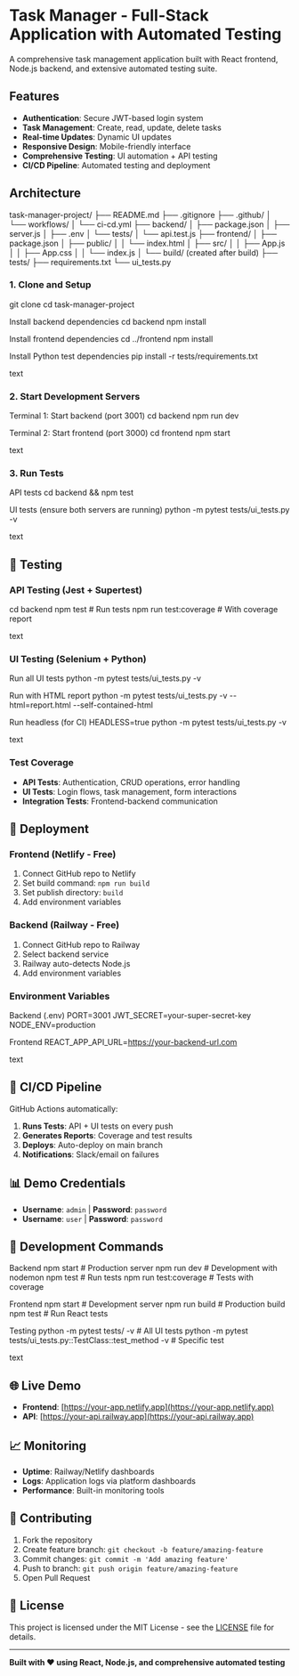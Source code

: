 # Task Manager - Full-Stack Application with Automated Testing

A comprehensive task management application built with React frontend, Node.js backend, and extensive automated testing suite.

##  Features

- **Authentication**: Secure JWT-based login system
- **Task Management**: Create, read, update, delete tasks
- **Real-time Updates**: Dynamic UI updates
- **Responsive Design**: Mobile-friendly interface
- **Comprehensive Testing**: UI automation + API testing
- **CI/CD Pipeline**: Automated testing and deployment

##  Architecture

task-manager-project/
├── README.md
├── .gitignore
├── .github/
│   └── workflows/
│       └── ci-cd.yml
├── backend/
│   ├── package.json
│   ├── server.js
│   ├── .env
│   └── tests/
│       └── api.test.js
├── frontend/
│   ├── package.json
│   ├── public/
│   │   └── index.html
│   ├── src/
│   │   ├── App.js
│   │   ├── App.css
│   │   └── index.js
│   └── build/ (created after build)
├── tests/
    ├── requirements.txt
    └── ui_tests.py

### 1. Clone and Setup
git clone <your-repo-url>
cd task-manager-project

Install backend dependencies
cd backend
npm install

Install frontend dependencies
cd ../frontend
npm install

Install Python test dependencies
pip install -r tests/requirements.txt

text

### 2. Start Development Servers
Terminal 1: Start backend (port 3001)
cd backend
npm run dev

Terminal 2: Start frontend (port 3000)
cd frontend
npm start

text

### 3. Run Tests
API tests
cd backend && npm test

UI tests (ensure both servers are running)
python -m pytest tests/ui_tests.py -v

text

## 🧪 Testing

### API Testing (Jest + Supertest)
cd backend
npm test # Run tests
npm run test:coverage # With coverage report

text

### UI Testing (Selenium + Python)
Run all UI tests
python -m pytest tests/ui_tests.py -v

Run with HTML report
python -m pytest tests/ui_tests.py -v --html=report.html --self-contained-html

Run headless (for CI)
HEADLESS=true python -m pytest tests/ui_tests.py -v

text

### Test Coverage
- **API Tests**: Authentication, CRUD operations, error handling
- **UI Tests**: Login flows, task management, form interactions
- **Integration Tests**: Frontend-backend communication

## 🚢 Deployment

### Frontend (Netlify - Free)
1. Connect GitHub repo to Netlify
2. Set build command: `npm run build`
3. Set publish directory: `build`
4. Add environment variables

### Backend (Railway - Free)
1. Connect GitHub repo to Railway
2. Select backend service
3. Railway auto-detects Node.js
4. Add environment variables

### Environment Variables
Backend (.env)
PORT=3001
JWT_SECRET=your-super-secret-key
NODE_ENV=production

Frontend
REACT_APP_API_URL=https://your-backend-url.com

text

## 🔄 CI/CD Pipeline

GitHub Actions automatically:
1. **Runs Tests**: API + UI tests on every push
2. **Generates Reports**: Coverage and test results
3. **Deploys**: Auto-deploy on main branch
4. **Notifications**: Slack/email on failures

## 📊 Demo Credentials

- **Username**: `admin` | **Password**: `password`
- **Username**: `user` | **Password**: `password`

## 🔧 Development Commands

Backend
npm start # Production server
npm run dev # Development with nodemon
npm test # Run tests
npm run test:coverage # Tests with coverage

Frontend
npm start # Development server
npm run build # Production build
npm test # Run React tests

Testing
python -m pytest tests/ -v # All UI tests
python -m pytest tests/ui_tests.py::TestClass::test_method -v # Specific test

text

## 🌐 Live Demo

- **Frontend**: [https://your-app.netlify.app](https://your-app.netlify.app)
- **API**: [https://your-api.railway.app](https://your-api.railway.app)

## 📈 Monitoring

- **Uptime**: Railway/Netlify dashboards
- **Logs**: Application logs via platform dashboards
- **Performance**: Built-in monitoring tools

## 🤝 Contributing

1. Fork the repository
2. Create feature branch: `git checkout -b feature/amazing-feature`
3. Commit changes: `git commit -m 'Add amazing feature'`
4. Push to branch: `git push origin feature/amazing-feature`
5. Open Pull Request

## 📝 License

This project is licensed under the MIT License - see the [LICENSE](LICENSE) file for details.

---

**Built with ❤️ using React, Node.js, and comprehensive automated testing**